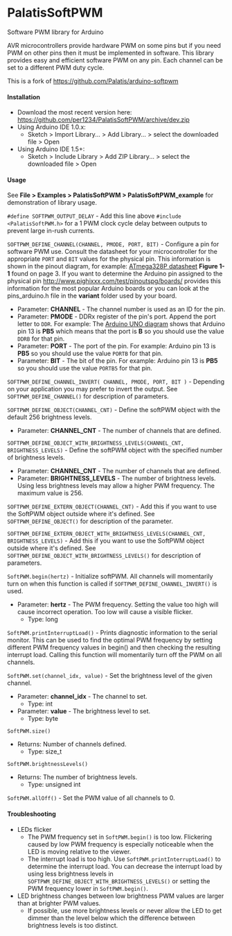 PalatisSoftPWM
===============

Software PWM library for Arduino

AVR microcontrollers provide hardware PWM on some pins but if you need PWM on other pins then it must be implemented in software. This library provides easy and efficient software PWM on any pin. Each channel can be set to a different PWM duty cycle.

This is a fork of https://github.com/Palatis/arduino-softpwm


<a id="installation"></a>
#### Installation
- Download the most recent version here: https://github.com/per1234/PalatisSoftPWM/archive/dev.zip
- Using Arduino IDE 1.0.x:
  - Sketch > Import Library... > Add Library... > select the downloaded file > Open
- Using Arduino IDE 1.5+:
  - Sketch > Include Library > Add ZIP Library... > select the downloaded file > Open


<a id="usage"></a>
#### Usage
See **File > Examples > PalatisSoftPWM > PalatisSoftPWM_example** for demonstration of library usage.

`#define SOFTPWM_OUTPUT_DELAY` - Add this line above `#include <PalatisSoftPWM.h>` for a 1 PWM clock cycle delay between outputs to prevent large in-rush currents.

`SOFTPWM_DEFINE_CHANNEL(CHANNEL, PMODE, PORT, BIT)` - Configure a pin for software PWM use. Consult the datasheet for your microcontroller for the appropriate `PORT` and `BIT` values for the physical pin. This information is shown in the pinout diagram, for example: [ATmega328P datasheet](http://www.atmel.com/Images/Atmel-8271-8-bit-AVR-Microcontroller-ATmega48A-48PA-88A-88PA-168A-168PA-328-328P_datasheet_Summary.pdf) **Figure 1-1** found on page 3. If you want to determine the Arduino pin assigned to the physical pin http://www.pighixxx.com/test/pinoutspg/boards/ provides this information for the most popular Arduino boards or you can look at the pins_arduino.h file in the **variant** folder used by your board.
- Parameter: **CHANNEL** - The channel number is used as an ID for the pin.
- Parameter: **PMODE** - DDRx register of the pin's port. Append the port letter to `DDR`. For example: The [Arduino UNO diagram](http://www.pighixxx.com/test/portfolio-items/uno/?portfolioID=314) shows that Arduino pin 13 is **PB5** which means that the port is **B** so you should use the value `DDRB` for that pin.
- Parameter: **PORT** - The port of the pin. For example: Arduino pin 13 is **PB5** so you should use the value `PORTB` for that pin.
- Parameter: **BIT** - The bit of the pin. For example: Arduino pin 13 is **PB5** so you should use the value `PORTB5` for that pin.

`SOFTPWM_DEFINE_CHANNEL_INVERT( CHANNEL, PMODE, PORT, BIT )` - Depending on your application you may prefer to invert the output. See `SOFTPWM_DEFINE_CHANNEL()` for description of parameters.

`SOFTPWM_DEFINE_OBJECT(CHANNEL_CNT)` - Define the softPWM object with the default 256 brightness levels.
- Parameter: **CHANNEL_CNT** - The number of channels that are defined.

`SOFTPWM_DEFINE_OBJECT_WITH_BRIGHTNESS_LEVELS(CHANNEL_CNT, BRIGHTNESS_LEVELS)` - Define the softPWM object with the specified number of brightness levels.
- Parameter: **CHANNEL_CNT** - The number of channels that are defined.
- Parameter: **BRIGHTNESS_LEVELS** - The number of brightness levels. Using less brightness levels may allow a higher PWM frequency. The maximum value is 256.

`SOFTPWM_DEFINE_EXTERN_OBJECT(CHANNEL_CNT)` - Add this if you want to use the SoftPWM object outside where it's defined. See `SOFTPWM_DEFINE_OBJECT()` for description of the parameter.

`SOFTPWM_DEFINE_EXTERN_OBJECT_WITH_BRIGHTNESS_LEVELS(CHANNEL_CNT, BRIGHTNESS_LEVELS)` - Add this if you want to use the SoftPWM object outside where it's defined. See `SOFTPWM_DEFINE_OBJECT_WITH_BRIGHTNESS_LEVELS()` for description of parameters.

`SoftPWM.begin(hertz)` - Initialize softPWM. All channels will momentarily turn on when this function is called if `SOFTPWM_DEFINE_CHANNEL_INVERT()` is used.
- Parameter: **hertz** - The PWM frequency. Setting the value too high will cause incorrect operation. Too low will cause a visible flicker.
  - Type: long

`SoftPWM.printInterruptLoad()` - Prints diagnostic information to the serial monitor. This can be used to find the optimal PWM frequency by setting different PWM frequency values in begin() and then checking the resulting interrupt load. Calling this function will momentarily turn off the PWM on all channels.

`SoftPWM.set(channel_idx, value)` - Set the brightness level of the given channel.
- Parameter: **channel_idx** - The channel to set.
  - Type: int
- Parameter: **value** - The brightness level to set.
  - Type: byte

`SoftPWM.size()`
- Returns: Number of channels defined.
  - Type: size_t

`SoftPWM.brightnessLevels()`
- Returns: The number of brightness levels.
  - Type: unsigned int

`SoftPWM.allOff()` - Set the PWM value of all channels to 0.


<a id="troubleshooting"></a>
#### Troubleshooting
- LEDs flicker
  - The PWM frequency set in `SoftPWM.begin()` is too low. Flickering caused by low PWM frequency is especially noticeable when the LED is moving relative to the viewer.
  - The interrupt load is too high. Use `SoftPWM.printInterruptLoad()` to determine the interrupt load. You can decrease the interrupt load by using less brightness levels in `SOFTPWM_DEFINE_OBJECT_WITH_BRIGHTNESS_LEVELS()` or setting the PWM frequency lower in `SoftPWM.begin()`.
- LED brightness changes between low brightness PWM values are larger than at brighter PWM values.
  - If possible, use more brightness levels or never allow the LED to get dimmer than the level below which the difference between brightness levels is too distinct.

